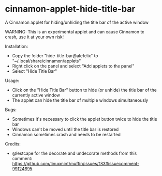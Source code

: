# cinnamon-applet-hide-title-bar
A Cinnamon applet for hiding/unhiding the title bar of the active window

WARNING: This is an experimental applet and can cause Cinnamon to crash, use it at your own risk!

Installation:
 - Copy the folder "hide-title-bar@alefelix" to "~/.local/share/cinnamon/applets"
 - Right click on the panel and select "Add applets to the panel"
 - Select "Hide Title Bar"
 
 Usage:
 - Click on the "Hide Title Bar" button to hide (or unhide) the title bar of the currently active window
 - The applet can hide the title bar of multiple windows simultaneously
 
 Bugs:
 - Sometimes it's necessary to click the applet button twice to hide the title bar
 - Windows can't be moved until the title bar is restored
 - Cinnamon sometimes crash and needs to be restarted
 
 Credits:
 - @lestcape for the decorate and undecorate methods from this comment: https://github.com/linuxmint/muffin/issues/183#issuecomment-99124695
